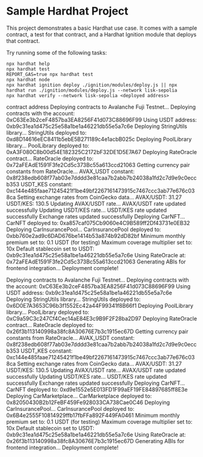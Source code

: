 # Sample Hardhat Project

This project demonstrates a basic Hardhat use case. It comes with a sample contract, a test for that contract, and a Hardhat Ignition module that deploys that contract.

Try running some of the following tasks:

```shell
npx hardhat help
npx hardhat test
REPORT_GAS=true npx hardhat test
npx hardhat node
npx hardhat ignition deploy ./ignition/modules/deploy.js || npx hardhat run ./ignition/modules/deploy.js --network lisk-sepolia
npx hardhat verify --network lisk-sepolia <deployed address>

```

contract address
Deploying contracts to Avalanche Fuji Testnet...
Deploying contracts with the account: 0xC63Ee3b2ceF4857ba3EA8256F41d073C88696F99
Using USDT address: 0xb9c31ea1d475c25e58a1be1a46221db55e5a7c6e
Deploying StringUtils library...
StringUtils deployed to: 0xd8D14616eEC8411b5ebE5B271189c4e1acbB025c
Deploying PoolLibrary library...
PoolLibrary deployed to: 0xA3F080C8b00d54E182325C2172bF32DE1D5E7A67
Deploying RateOracle contract...
RateOracle deployed to: 0x72aFEAdE1591F3fe2Cd5c373Bc55a613ccd21063
Getting currency pair constants from RateOracle...
AVAX_USDT constant: 0x8f238edb608f77ab03e7dddd3e81caa7b2abb7b24038a1fd2c7d9e9c0eccb353
USDT_KES constant: 0xc144e485faae71245421f1be49bf2267161473915c7467ccc3ab77e676c038ca
Setting exchange rates from CoinGecko data...
AVAX/USDT: 31.27
USDT/KES: 130.5
Updating AVAX/USDT rate...
AVAX/USDT rate updated successfully
Updating USDT/KES rate...
USDT/KES rate updated successfully
Exchange rates updated successfully
Deploying CarNFT...
CarNFT deployed to: 0xa857caf075Cb9060e4C9B589ff2Df43731e0EB32
Deploying CarInsurancePool...
CarInsurancePool deployed to: 0xbb760e2ad9c6DAD676be1414b53a874b92dD82bf
Minimum monthly premium set to: 0.1 USDT (for testing)
Maximum coverage multiplier set to: 10x
Default stablecoin set to USDT: 0xb9c31ea1d475c25e58a1be1a46221db55e5a7c6e
Using RateOracle at: 0x72aFEAdE1591F3fe2Cd5c373Bc55a613ccd21063
Generating ABIs for frontend integration...
Deployment complete!

<!-- market -->

Deploying contracts to Avalanche Fuji Testnet...
Deploying contracts with the account: 0xC63Ee3b2ceF4857ba3EA8256F41d073C88696F99
Using USDT address: 0xb9c31ea1d475c25e58a1be1a46221db55e5a7c6e
Deploying StringUtils library...
StringUtils deployed to: 0x6D0E7A3653C96b3f1552Ec42a44F99341f8B66f1
Deploying PoolLibrary library...
PoolLibrary deployed to: 0xC9a59C3c247Cf4Cec14aE84E3c9B9F2F28ba2D97
Deploying RateOracle contract...
RateOracle deployed to: 0x26f3b113140998a38fc8A30676E7b3c1915ec67D
Getting currency pair constants from RateOracle...
AVAX_USDT constant: 0x8f238edb608f77ab03e7dddd3e81caa7b2abb7b24038a1fd2c7d9e9c0eccb353
USDT_KES constant: 0xc144e485faae71245421f1be49bf2267161473915c7467ccc3ab77e676c038ca
Setting exchange rates from CoinGecko data...
AVAX/USDT: 31.27
USDT/KES: 130.5
Updating AVAX/USDT rate...
AVAX/USDT rate updated successfully
Updating USDT/KES rate...
USDT/KES rate updated successfully
Exchange rates updated successfully
Deploying CarNFT...
CarNFT deployed to: 0xd9e1552e5E013FD1F99aEF19FE84897685ff8E3e
Deploying CarMarketplace...
CarMarketplace deployed to: 0x82050430B2b12FeBF459Fe928033CA738Cae0C46
Deploying CarInsurancePool...
CarInsurancePool deployed to: 0x6B4e2555F10814929ffb17fbFFa892F449FA0461
Minimum monthly premium set to: 0.1 USDT (for testing)
Maximum coverage multiplier set to: 10x
Default stablecoin set to USDT: 0xb9c31ea1d475c25e58a1be1a46221db55e5a7c6e
Using RateOracle at: 0x26f3b113140998a38fc8A30676E7b3c1915ec67D
Generating ABIs for frontend integration...
Deployment complete!
